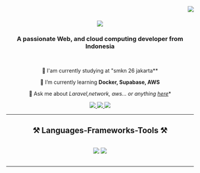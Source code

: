 <img align="right" src="https://visitor-badge.laobi.icu/badge?page_id=Marwan.Wisnu" />

<h1 align="center">
    <img src="https://readme-typing-svg.herokuapp.com/?font=Righteous&size=35&center=true&vCenter=true&width=500&height=70&duration=4000&lines=Hi+There!+👋;+I'm+Marwan+Wisnu!;" />
</h1>

<h3 align="center">A passionate Web, and cloud computing developer from Indonesia</h3>

<br/>

<div align="center">
 
 🔭 I'am currently studying at "smkn 26 jakarta**
 
 🌱 I’m currently learning **Docker, Supabase, AWS**

💬 Ask me about *Laravel,network, aws... or anything [here](---)**

 </div>
 
<div align="center"> 
  <a href="mailto:pedro.sales.muniz@gmail.com">
    <img src="https://img.shields.io/badge/Gmail-333333?style=for-the-badge&logo=gmail&logoColor=red" />
  </a>
  <a href="https://linkedin.com/in/pedro-sales-muniz" target="_blank">
    <img src="https://www.linkedin.com/in/marwan-wisnu-95a850282?utm_source=share&utm_campaign=share_via&utm_content=profile&utm_medium=android_app&logo=linkedin&logoColor=white" target="_blank" />
  </a>
  <a href="https://salesp07.github.io" target="_blank">
     <img src="https://img.shields.io/badge/Portfolio-FF5722?style=for-the-badge&logo=todoist&logoColor=white" target="_blank" /> <!-- sqlite, safari, google-chrome are other good icon options -->
  </a>
</div>

 <hr/>
 
<h2 align="center">⚒️ Languages-Frameworks-Tools ⚒️</h2>
<br/>
<div align="center">
    <img src="https://skillicons.dev/icons?i=react,bootstrap,mui,html,css,vscode,github,figma,tailwind,git,r" />
    <img src="https://skillicons.dev/icons?i=nodejs,python,laravel,flutter,java,nextjs,mysql" /><br>
</div>

<br/>
<hr/>

<div align="center">

<br/><br/>

<br/>
